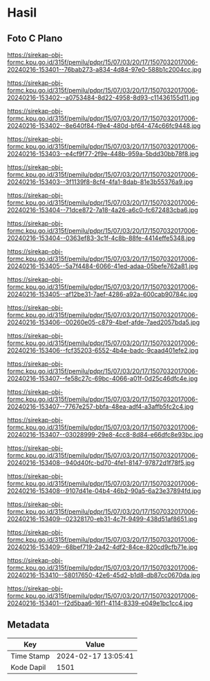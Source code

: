# Hasil

## Foto C Plano

https://sirekap-obj-formc.kpu.go.id/315f/pemilu/pdpr/15/07/03/20/17/1507032017006-20240216-153401--76bab273-a834-4d84-97e0-588b1c2004cc.jpg

https://sirekap-obj-formc.kpu.go.id/315f/pemilu/pdpr/15/07/03/20/17/1507032017006-20240216-153402--a0753484-8d22-4958-8d93-c11436155d11.jpg

https://sirekap-obj-formc.kpu.go.id/315f/pemilu/pdpr/15/07/03/20/17/1507032017006-20240216-153402--8e640f84-f9e4-480d-bf64-474c66fc9448.jpg

https://sirekap-obj-formc.kpu.go.id/315f/pemilu/pdpr/15/07/03/20/17/1507032017006-20240216-153403--e4cf9f77-2f9e-448b-959a-5bdd30bb78f8.jpg

https://sirekap-obj-formc.kpu.go.id/315f/pemilu/pdpr/15/07/03/20/17/1507032017006-20240216-153403--3f1139f8-8cf4-4fa1-8dab-81e3b55376a9.jpg

https://sirekap-obj-formc.kpu.go.id/315f/pemilu/pdpr/15/07/03/20/17/1507032017006-20240216-153404--71dce872-7a18-4a26-a6c0-fc672483cba6.jpg

https://sirekap-obj-formc.kpu.go.id/315f/pemilu/pdpr/15/07/03/20/17/1507032017006-20240216-153404--0363ef83-3c1f-4c8b-88fe-4414effe5348.jpg

https://sirekap-obj-formc.kpu.go.id/315f/pemilu/pdpr/15/07/03/20/17/1507032017006-20240216-153405--5a7f4484-6066-41ed-adaa-05befe762a81.jpg

https://sirekap-obj-formc.kpu.go.id/315f/pemilu/pdpr/15/07/03/20/17/1507032017006-20240216-153405--af12be31-7aef-4286-a92a-600cab90784c.jpg

https://sirekap-obj-formc.kpu.go.id/315f/pemilu/pdpr/15/07/03/20/17/1507032017006-20240216-153406--00260e05-c879-4bef-afde-7aed2057bda5.jpg

https://sirekap-obj-formc.kpu.go.id/315f/pemilu/pdpr/15/07/03/20/17/1507032017006-20240216-153406--fcf35203-6552-4b4e-badc-9caad401efe2.jpg

https://sirekap-obj-formc.kpu.go.id/315f/pemilu/pdpr/15/07/03/20/17/1507032017006-20240216-153407--fe58c27c-69bc-4066-a01f-0d25c46dfc4e.jpg

https://sirekap-obj-formc.kpu.go.id/315f/pemilu/pdpr/15/07/03/20/17/1507032017006-20240216-153407--7767e257-bbfa-48ea-adf4-a3affb5fc2c4.jpg

https://sirekap-obj-formc.kpu.go.id/315f/pemilu/pdpr/15/07/03/20/17/1507032017006-20240216-153407--03028999-29e8-4cc8-8d84-e66dfc8e93bc.jpg

https://sirekap-obj-formc.kpu.go.id/315f/pemilu/pdpr/15/07/03/20/17/1507032017006-20240216-153408--940d40fc-bd70-4fe1-8147-97872d1f78f5.jpg

https://sirekap-obj-formc.kpu.go.id/315f/pemilu/pdpr/15/07/03/20/17/1507032017006-20240216-153408--9107d41e-04b4-46b2-90a5-6a23e37894fd.jpg

https://sirekap-obj-formc.kpu.go.id/315f/pemilu/pdpr/15/07/03/20/17/1507032017006-20240216-153409--02328170-eb31-4c7f-9499-438d51af8651.jpg

https://sirekap-obj-formc.kpu.go.id/315f/pemilu/pdpr/15/07/03/20/17/1507032017006-20240216-153409--68bef719-2a42-4df2-84ce-820cd9cfb71e.jpg

https://sirekap-obj-formc.kpu.go.id/315f/pemilu/pdpr/15/07/03/20/17/1507032017006-20240216-153410--58017650-42e6-45d2-b1d8-db87cc0670da.jpg

https://sirekap-obj-formc.kpu.go.id/315f/pemilu/pdpr/15/07/03/20/17/1507032017006-20240216-153401--f2d5baa6-16f1-4114-8339-e049e1bc1cc4.jpg


## Metadata

| Key        | Value               |
| ---------- | ------------------- |
| Time Stamp | 2024-02-17 13:05:41 |
| Kode Dapil | 1501                |



